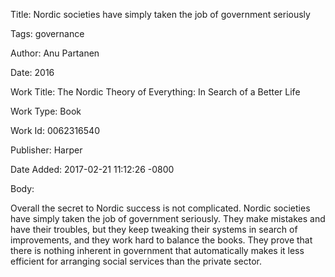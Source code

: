 Title:  Nordic societies have simply taken the job of government seriously

Tags:   governance

Author: Anu Partanen

Date:   2016

Work Title: The Nordic Theory of Everything: In Search of a Better Life

Work Type: Book

Work Id: 0062316540

Publisher: Harper

Date Added: 2017-02-21 11:12:26 -0800

Body: 

Overall the secret to Nordic success is not complicated. Nordic societies have simply taken the job of government seriously. They make mistakes and have their troubles, but they keep tweaking their systems in search of improvements, and they work hard to balance the books. They prove that there is nothing inherent in government that automatically makes it less efficient for arranging social services than the private sector. 

